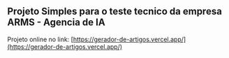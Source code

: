 ## Projeto Simples para o teste tecnico da empresa ARMS - Agencia de IA

Projeto online no link: [https://gerador-de-artigos.vercel.app/](https://gerador-de-artigos.vercel.app/)
